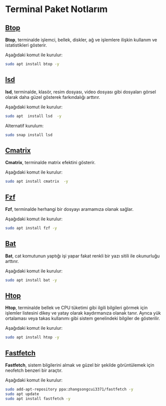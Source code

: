# Terminal Paket Notlarım

## [Btop](https://github.com/aristocratos/btop)

**Btop**, terminalde işlemci, bellek, diskler, ağ ve işlemlere ilişkin kullanım ve istatistikleri gösterir.

Aşağıdaki komut ile kurulur:

```bash
sudo apt install btop -y
```

## [lsd](https://github.com/lsd-rs/lsd)

**lsd**, terminalde, klasör, resim dosyası, video dosyası gibi dosyaları görsel olarak daha güzel gösterek farkındalığı arttırır.

Aşağıdaki komut ile kurulur:

```bash
sudo apt  install lsd  -y
```

Alternatif kurulum:

```bash
sudo snap install lsd
```

## [Cmatrix](https://github.com/abishekvashok/cmatrix)

**Cmatrix**, terminalde matrix efektini gösterir.

Aşağıdaki komut ile kurulur:

```bash
sudo apt install cmatrix  -y
```

## [Fzf](https://github.com/junegunn/fzf)

**Fzf**, terminalde herhangi bir dosyayı aramamıza olanak sağlar.

Aşağıdaki komut ile kurulur:

```bash
sudo apt install fzf -y
```

## [Bat](https://github.com/sharkdp/bat)

**Bat**, cat komutunun yaptığı işi yapar fakat renkli bir yazı sitili ile okunurluğu arttırır.

Aşağıdaki komut ile kurulur:

```bash
sudo apt install bat -y
```

## [Htop](https://github.com/htop-dev/htop)

**Htop**, terminalde bellek ve CPU tüketimi gibi ilgili bilgileri görmek için işlemler listesini dikey ve yatay olarak kaydırmanıza olanak tanır. Ayrıca yük ortalaması veya takas kullanımı gibi sistem genelindeki bilgiler de gösterilir.

Aşağıdaki komut ile kurulur:

```bash
sudo apt install htop -y
```

## [Fastfetch](https://github.com/fastfetch-cli/fastfetch)

**Fastfetch**, sistem bilgilerini almak ve güzel bir şekilde görüntülemek için neofetch benzeri bir araçtır.

Aşağıdaki komut ile kurulur:

```bash
sudo add-apt-repository ppa:zhangsongcui3371/fastfetch -y
sudo apt update
sudo apt install fastfetch -y
```

